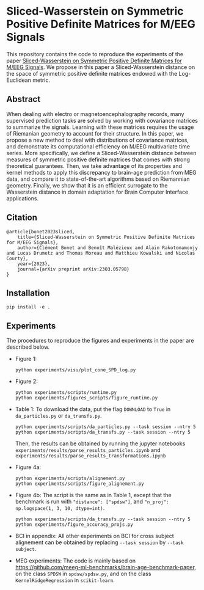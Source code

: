 # Sliced-Wasserstein on Symmetric Positive Definite Matrices for M/EEG Signals

This repository contains the code to reproduce the experiments of the paper [Sliced-Wasserstein on Symmetric Positive Definite Matrices for M/EEG Signals](https://arxiv.org/abs/2303.05798). We propose in this paper a Sliced-Wasserstein distance on the space of symmetric positive definite matrices endowed with the Log-Euclidean metric.

## Abstract 

When dealing with electro or magnetoencephalography records, many supervised prediction tasks are solved by working with covariance matrices to summarize the signals. Learning with these matrices requires the usage of Riemanian geometry to account for their structure. In this paper, we propose a new method to deal with distributions of covariance matrices, and demonstrate its computational efficiency on M/EEG multivariate time series. More specifically, we define a Sliced-Wasserstein distance between measures of symmetric positive definite matrices that comes with strong theoretical guarantees. Then, we take advantage of its properties and kernel methods to apply this discrepancy to brain-age prediction from MEG data, and compare it to state-of-the-art algorithms based on Riemannian geometry. Finally, we show that it is an efficient surrogate to the Wasserstein distance in domain adaptation for Brain Computer Interface applications.

## Citation

```
@article{bonet2023sliced,
    title={Sliced-Wasserstein on Symmetric Positive Definite Matrices for M/EEG Signals},
    author={Clément Bonet and Benoît Malézieux and Alain Rakotomamonjy and Lucas Drumetz and Thomas Moreau and Matthieu Kowalski and Nicolas Courty},
    year={2023},
    journal={arXiv preprint arXiv:2303.05798}
}
```

## Installation

```
pip install -e .
```

## Experiments

The procedures to reproduce the figures and experiments in the paper are described below.

- Figure 1:
  ```
  python experiments/visu/plot_cone_SPD_log.py
  ```
- Figure 2:
  ```
  python experiments/scripts/runtime.py
  python experiments/figures_scripts/figure_runtime.py
  ```
- Table 1:
  To download the data, put the flag ```DOWNLOAD``` to ```True``` in ```da_particles.py``` or ```da_transfs.py```.
    
  ```
  python experiments/scripts/da_particles.py --task session --ntry 5
  python experiments/scripts/da_transfs.py --task session --ntry 5
  ```
  Then, the results can be obtained by running the jupyter notebooks `experiments/results/parse_results_particles.ipynb` and `experiments/results/parse_results_transformations.ipynb`
- Figure 4a:
  ```
  python experiments/scripts/alignement.py
  python experiments/scripts/figure_alignement.py
  ```
- Figure 4b:
  The script is the same as in Table 1, except that the benchmark is run with `"distance": ["spdsw"]`, and `"n_proj": np.logspace(1, 3, 10, dtype=int)`.

  ```
  python experiments/scripts/da_transfs.py --task session --ntry 5
  python experiments/figure_accuracy_projs.py
  ```

- BCI in appendix:
  All other experiments on BCI for cross subject alignement can be obtained by replacing `--task session` by `--task subject`.

- MEG experiments:
  The code is mainly based on https://github.com/meeg-ml-benchmarks/brain-age-benchmark-paper, on the class `SPDSW` in `spdsw/spdsw.py`, and on the class `KernelRidgeRegression` in `scikit-learn`.
